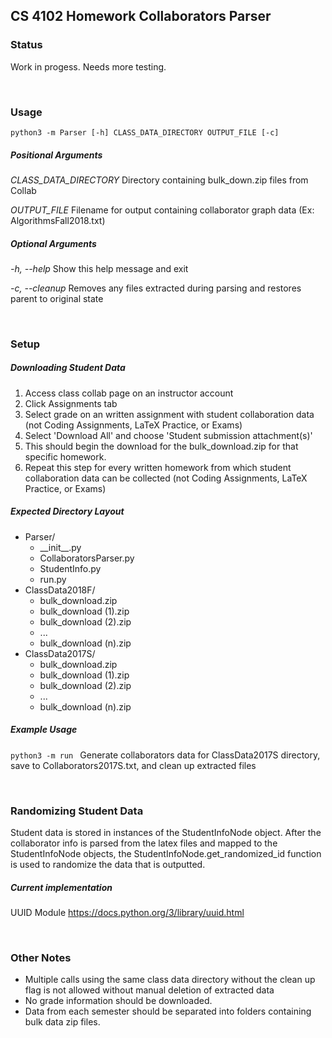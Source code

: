 
## CS 4102 Homework Collaborators Parser

### Status
Work in progess. Needs more testing.

 &nbsp;&nbsp;
 
### Usage
`python3 -m Parser [-h] CLASS_DATA_DIRECTORY OUTPUT_FILE [-c]`

##### Positional Arguments

  _CLASS_DATA_DIRECTORY_
  Directory containing bulk_down.zip files from Collab
  
  _OUTPUT_FILE_
  Filename for output containing collaborator graph data (Ex: AlgorithmsFall2018.txt)

##### Optional Arguments

  _-h, --help_
  Show this help message and exit
  
  _-c, --cleanup_
  Removes any files extracted during parsing and restores parent to original state


&nbsp;&nbsp;
### Setup

##### Downloading Student Data

1. Access class collab page on an instructor account
2. Click Assignments tab
3. Select grade on an written assignment with student collaboration data (not Coding Assignments, LaTeX Practice, or Exams)
4. Select 'Download All' and choose 'Student submission attachment(s)'
5. This should begin the download for the bulk_download.zip for that specific homework.
6. Repeat this step for every written homework from which student collaboration data can be collected (not Coding Assignments, LaTeX Practice, or Exams)

##### Expected Directory Layout

+ Parser/
    + \_\_init\_\_.py
    + CollaboratorsParser.py
    + StudentInfo.py
    + run.py
+ ClassData2018F/
    * bulk_download.zip
    * bulk_download (1).zip
    * bulk_download (2).zip
    * ...
    * bulk_download (n).zip
+ ClassData2017S/
    * bulk_download.zip
    * bulk_download (1).zip
    * bulk_download (2).zip
    * ...
    * bulk_download (n).zip

##### Example Usage
`python3 -m run ` 
Generate collaborators data for ClassData2017S directory, save to Collaborators2017S.txt, and clean up extracted files 


&nbsp;&nbsp;

### Randomizing Student Data
Student data is stored in instances of the StudentInfoNode object. After the collaborator info is parsed from the latex files and mapped to the StudentInfoNode objects, the StudentInfoNode.get_randomized_id function is used to randomize the data that is outputted.

##### Current implementation
UUID Module
https://docs.python.org/3/library/uuid.html

&nbsp;&nbsp;

### Other Notes
- Multiple calls using the same class data directory without the clean up flag is not allowed without manual deletion of extracted data
- No grade information should be downloaded.
- Data from each semester should be separated into folders containing bulk data zip files.


 &nbsp;&nbsp;